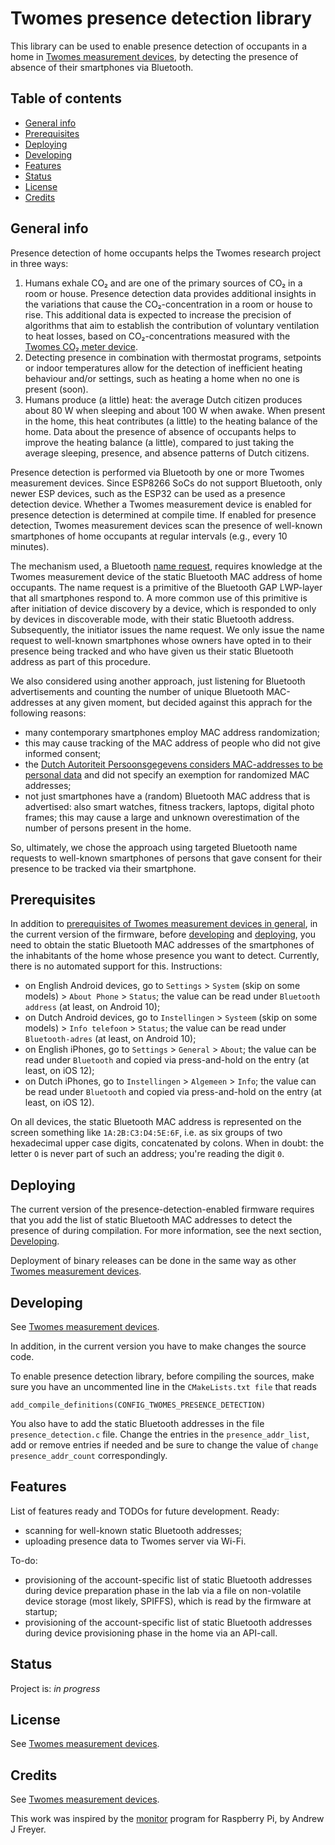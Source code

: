# Twomes presence detection library
This library can be used to enable presence detection of occupants in a home in [Twomes measurement devices](https://github.com/energietransitie/twomes-generic-esp-firmware), by detecting the presence of absence of their smartphones via Bluetooth.

## Table of contents
* [General info](#general-info)
* [Prerequisites](#prerequisites)
* [Deploying](#deploying)
* [Developing](#developing) 
* [Features](#features)
* [Status](#status)
* [License](#license)
* [Credits](#credits)

## General info
Presence detection of home occupants helps the Twomes research project in three ways:
1. Humans exhale CO₂ and are one of the primary sources of CO₂ in a room or house. Presence detection data provides additional insights in the variations that cause the CO₂-concentration in a room or house to rise. This additional data is expected to increase the precision of algorithms that aim to establish the contribution of voluntary ventilation to heat losses, based on CO₂-concentrations measured with the [Twomes CO₂ meter device](https://github.com/energietransitie/twomes-co_2-meter).
2. Detecting presence in combination with thermostat programs, setpoints or indoor temperatures allow for the detection of inefficient heating behaviour and/or settings, such as heating a home when no one is present (soon).
3. Humans produce (a little) heat: the average Dutch citizen produces about 80 W when sleeping and about 100 W when awake. When present in the home, this heat contributes (a little) to the heating balance of the home. Data about the presence of absence of occupants helps to improve the heating balance (a little), compared to just taking the average sleeping, presence, and absence patterns of Dutch citizens.

Presence detection is performed via Bluetooth by one or more Twomes measurement devices. Since ESP8266 SoCs do not support Bluetooth, only newer ESP devices, such as the ESP32 can be used as a presence detection device. Whether a Twomes measurement device is enabled for presence detection is determined at compile time. If enabled for presence detection, Twomes measurement devices scan the presence of well-known smartphones of home occupants at regular intervals (e.g., every 10 minutes). 

The mechanism used, a Bluetooth [name request](https://www.amd.e-technik.uni-rostock.de/ma/gol/lectures/wirlec/bluetooth_info/lmp.html#Name%20Request), requires knowledge at the Twomes measurement device of the static Bluetooth MAC address of home occupants. The name request is a primitive of the Bluetooth GAP LWP-layer that all smartphones respond to. A more common use of this primitive is after initiation of device discovery by a device, which is responded to only by devices in discoverable mode, with their static Bluetooth address. Subsequently, the initiator issues the name request. We only issue the name request to well-known smartphones whose owners have opted in to their presence being tracked and who have given us their static Bluetooth address as part of this procedure.

We also considered using another approach, just listening for Bluetooth advertisements and counting the number of unique Bluetooth MAC-addresses at any given moment, but decided against this apprach for the following reasons:
* many contemporary smartphones employ MAC address randomization;
* this may cause tracking of the MAC address of people who did not give informed consent;
* the [Dutch Autoriteit Persoonsgegevens considers MAC-addresses to be personal data](https://autoriteitpersoonsgegevens.nl/nl/onderwerpen/internet-telefoon-tv-en-post/internet-en-telecom#verwerk-ik-als-organisatie-persoonsgegevens-met-wifitracking-en-bluetoothtracking-6963) and did not specify an exemption for randomized MAC addresses;
* not just smartphones have a (random) Bluetooth MAC address that is advertised: also smart watches, fitness trackers, laptops, digital photo frames; this may cause a large and unknown overestimation of the number of persons present in the home.

So, ultimately, we chose the approach using targeted Bluetooth name requests to well-known smartphones of persons that gave consent for their presence to be tracked via their smartphone.

## Prerequisites
In addition to [prerequisites of Twomes measurement devices in general](https://github.com/energietransitie/twomes-generic-esp-firmware/blob/main/README.md#prerequisites), in the current version of the firmware, before [developing](#developing) and [deploying](#deploying), you need to obtain the static Bluetooth MAC addresses of the smartphones of the inhabitants of the home whose presence you want to detect. Currently, there is no automated support for this. Instructions:
* on English Android devices, go to `Settings` > `System` (skip on some models) > `About Phone` > `Status`; the value can be read under `Bluetooth address` (at least, on Android 10);
* on Dutch Android devices, go to `Instellingen` > `Systeem` (skip on some models) > `Info telefoon` > `Status`; the value can be read under `Bluetooth-adres` (at least, on Android 10);
* on English iPhones, go to `Settings` > `General` > `About`; the value can be read under `Bluetooth` and copied via press-and-hold on the entry (at least, on iOS 12);
* on Dutch iPhones, go to `Instellingen` > `Algemeen` > `Info`; the value can be read under `Bluetooth` and copied via press-and-hold on the entry (at least, on iOS 12).

On all devices, the static Bluetooth MAC address is represented on the screen something like `1A:2B:C3:D4:5E:6F`, i.e. as six groups of two hexadecimal upper case digits, concatenated by colons. When in doubt: the letter `O` is never part of such an address; you're reading the digit `0`.

## Deploying
The current version of the presence-detection-enabled firmware requires that you add the list of static Bluetooth MAC addresses to detect the presence of during compilation. For more information, see the next section, [Developing](#developing).

Deployment of binary releases can be done in the same way as other [Twomes measurement devices](https://github.com/energietransitie/twomes-generic-esp-firmware/blob/main/README.md#deploying).

## Developing
See [Twomes measurement devices](https://github.com/energietransitie/twomes-generic-esp-firmware/blob/main/README.md#developing).

In addition, in the current version you have to make changes the source code.

To enable presence detection library, before compiling the sources, make sure you have an uncommented line in the `CMakeLists.txt file` that reads 
````shell
add_compile_definitions(CONFIG_TWOMES_PRESENCE_DETECTION)
```` 

You also have to add the static Bluetooth addresses in the file `presence_detection.c` file. Change the entries in the `presence_addr_list`, add or remove entries if needed and be sure to change the value of `change presence_addr_count` correspondingly.

## Features
List of features ready and TODOs for future development. Ready:
* scanning for well-known static Bluetooth addresses;
* uploading presence data to Twomes server via Wi-Fi.

To-do:
* provisioning of the account-specific list of static Bluetooth addresses during device preparation phase in the lab via a file on non-volatile device storage (most likely, SPIFFS), which is read by the firmware at startup;
* provisioning of the account-specific list of static Bluetooth addresses during device provisioning phase in the home via an API-call.  

## Status
Project is: _in progress_

## License
See [Twomes measurement devices](https://github.com/energietransitie/twomes-generic-esp-firmware/blob/main/README.md#license).

## Credits
See [Twomes measurement devices](https://github.com/energietransitie/twomes-generic-esp-firmware/blob/main/README.md#credits).

This work was inspired by the [monitor](https://github.com/andrewjfreyer/monitor) program for Raspberry Pi, by Andrew J Freyer.
